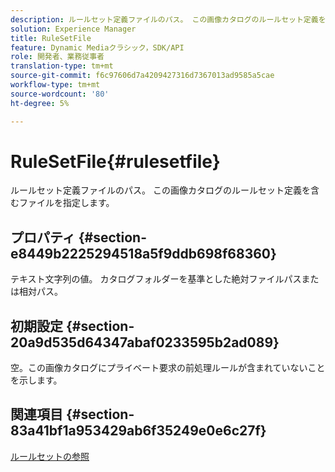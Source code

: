 ```yaml
---
description: ルールセット定義ファイルのパス。 この画像カタログのルールセット定義を含むファイルを指定します。
solution: Experience Manager
title: RuleSetFile
feature: Dynamic Mediaクラシック，SDK/API
role: 開発者、業務従事者
translation-type: tm+mt
source-git-commit: f6c97606d7a4209427316d7367013ad9585a5cae
workflow-type: tm+mt
source-wordcount: '80'
ht-degree: 5%

---
```



# RuleSetFile{#rulesetfile}

ルールセット定義ファイルのパス。 この画像カタログのルールセット定義を含むファイルを指定します。

## プロパティ {#section-e8449b2225294518a5f9ddb698f68360}

テキスト文字列の値。 カタログフォルダーを基準とした絶対ファイルパスまたは相対パス。

## 初期設定 {#section-20a9d535d64347abaf0233595b2ad089}

空。この画像カタログにプライベート要求の前処理ルールが含まれていないことを示します。

## 関連項目 {#section-83a41bf1a953429ab6f35249e0e6c27f}

[ルールセットの参照](../../../../../is-api/image-catalog/image-serving-api-ref/c-image-catalog-reference/c-rule-set-reference/c-rule-set-reference.md#concept-3e5058cf3507470b82cac638df23ea8e)
